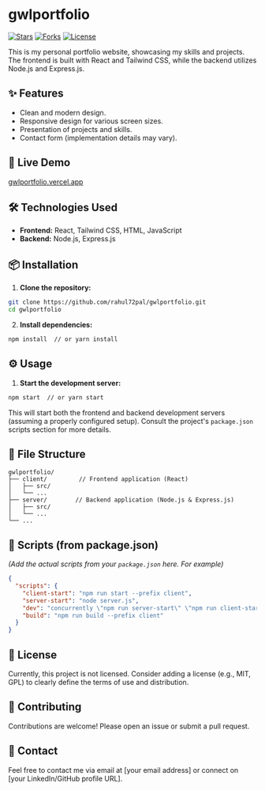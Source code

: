 # gwlportfolio 

[![Stars](https://img.shields.io/github/stars/rahul72pal/gwlportfolio?style=for-the-badge)](https://github.com/rahul72pal/gwlportfolio)
[![Forks](https://img.shields.io/github/forks/rahul72pal/gwlportfolio?style=for-the-badge)](https://github.com/rahul72pal/gwlportfolio)
[![License](https://img.shields.io/github/license/rahul72pal/gwlportfolio?style=for-the-badge)](https://github.com/rahul72pal/gwlportfolio/blob/main/LICENSE)


This is my personal portfolio website, showcasing my skills and projects.  The frontend is built with React and Tailwind CSS, while the backend utilizes Node.js and Express.js.


## ✨  Features

* Clean and modern design.
* Responsive design for various screen sizes.
* Presentation of projects and skills.
* Contact form (implementation details may vary).


## 🚀  Live Demo

[gwlportfolio.vercel.app](gwlportfolio.vercel.app)


## 🛠️ Technologies Used

* **Frontend:** React, Tailwind CSS, HTML, JavaScript
* **Backend:** Node.js, Express.js


## 📦 Installation

1. **Clone the repository:**

```bash
git clone https://github.com/rahul72pal/gwlportfolio.git
cd gwlportfolio
```

2. **Install dependencies:**

```bash
npm install  // or yarn install
```


## ⚙️ Usage

1. **Start the development server:**

```bash
npm start  // or yarn start
```

This will start both the frontend and backend development servers (assuming a properly configured setup).  Consult the project's `package.json` scripts section for more details.


## 📁 File Structure

```
gwlportfolio/
├── client/         // Frontend application (React)
│   ├── src/
│   └── ...
├── server/        // Backend application (Node.js & Express.js)
│   ├── src/
│   └── ...
└── ...
```


## 📜 Scripts (from package.json)

*(Add the actual scripts from your `package.json` here.  For example)*

```json
{
  "scripts": {
    "client-start": "npm run start --prefix client",
    "server-start": "node server.js",
    "dev": "concurrently \"npm run server-start\" \"npm run client-start\"",
    "build": "npm run build --prefix client"
  }
}

```


## 📄 License

Currently, this project is not licensed.  Consider adding a license (e.g., MIT, GPL) to clearly define the terms of use and distribution.


## 🤝 Contributing

Contributions are welcome!  Please open an issue or submit a pull request.


## 📧 Contact

Feel free to contact me via email at [your email address] or connect on [your LinkedIn/GitHub profile URL].

